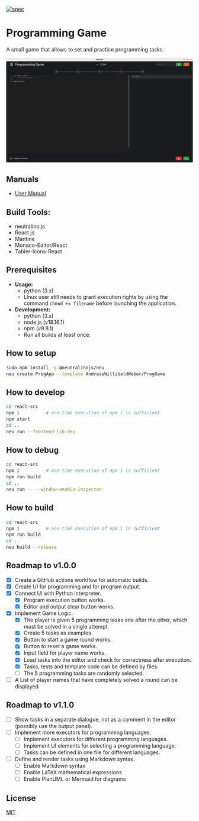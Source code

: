 [![spec](https://github.com/AndreasWillibaldWeber/ProgGame/actions/workflows/main.yml/badge.svg)](https://github.com/AndreasWillibaldWeber/ProgGame/actions/workflows/main.yml)

# Programming Game
A small game that allows to set and practice programming tasks.

![ProgGame on Linux](media/Screenshot_Full_Screen_Dark.png)

## Manuals
* [User Manual](manuals/User_Manual-Programming_Game.pdf)

## Build Tools:
* neutralino.js
* React.js
* Mantine
* Monaco-Editor/React
* Tabler-Icons-React

## Prerequisites

* **Usage:**
  * python (3.x)
  * Linux user still needs to grant execution rights by using the command ```chmod +x filename``` before launching the application.
* **Development:**
  * python (3.x)
  * node.js (v18.16.1)
  * npm (v9.8.1)
  * Run all builds at least once.

## How to setup

```bash
sudo npm install -g @neutralinojs/neu
neu create ProgApp --template AndreasWillibaldWeber/ProgGame
```

## How to develop
```bash
cd react-src
npm i          # one-time execution of npm i is sufficient
npm start
cd ..
neu run --frontend-lib-dev
```

## How to debug
```bash
cd react-src
npm i          # one-time execution of npm i is sufficient
npm run build
cd ..
neu run -- --window-enable-inspector
```

## How to build
```bash
cd react-src
npm i          # one-time execution of npm i is sufficient
npm run build
cd ..
neu build --release
```

## Roadmap to v1.0.0
* [X] Create a GitHub actions workflow for automatic builds.
* [X] Create UI for programming and for program output.
* [X] Connect UI with Python interpreter.
  * [X] Program execution button works.
  * [X] Editor and output clear button works.
* [X] Implement Game Logic.
  * [X] The player is given 5 programming tasks one after the other, which must be solved in a single attempt.
  * [X] Create 5 tasks as examples
  * [X] Button to start a game round works.
  * [X] Button to reset a game works.
  * [X] Input field for player name works.
  * [X] Load tasks into the editor and check for correctness after execution.
  * [X] Tasks, tests and template code can be defined by files.
  * [ ] The 5 programming tasks are randomly selected.
* [ ] A List of player names that have completely solved a round can be displayed

## Roadmap to v1.1.0
* [ ] Show tasks in a separate dialogue, not as a comment in the editor (possibly use the output panel).
* [ ] Implement more executors for programming languages.
  * [ ] Implement executors for different programming languages.
  * [ ] Implement UI elements for selecting a programming language.
  * [ ] Tasks can be defined in one file for different languages.
* [ ] Define and render tasks using Markdown syntax.
  * [ ] Enable Markdown syntax
  * [ ] Enable LaTeX mathematical expressions
  * [ ] Enable PlanUML or Mermaid for diagrams

## License

[MIT](LICENSE)
